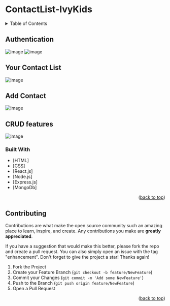 # ContactList-IvyKids




<!-- TABLE OF CONTENTS -->
<details>
  <summary>Table of Contents</summary>
  <ol>
    <li>HomePage</li>
    <li>Login/Logout</li>
    <li>Sign Up</li>
    <li>Create Contacts</li>
    <li>View Contacts</li>
    <li>Delete Contacs</li>
    
  </ol>
</details>



## Authentication
![image](https://user-images.githubusercontent.com/65901214/222929023-34eb60c7-040e-471d-9b37-cab39043617f.png)
![image](https://user-images.githubusercontent.com/65901214/222929044-9e85a6da-e074-469c-b393-477c2b0fea2e.png)

## Your Contact List
![image](https://user-images.githubusercontent.com/65901214/222929096-dae52ba0-617c-4557-8fb9-cc87d2f62635.png)

## Add Contact
![image](https://user-images.githubusercontent.com/65901214/222929108-eca2923e-e479-456b-867e-ec245141d796.png)

## CRUD features
![image](https://user-images.githubusercontent.com/65901214/222929137-81fbcc79-a726-4b58-9c61-40cd8bf4ab6d.png)

### Built With


* [HTML]
* [CSS]
* [React.js]
* [Node.js]
* [Express.js]
* [MongoDb]
<p align="right">(<a href="#top">back to top</a>)</p>


<!-- ## UpComing Feature
1 Voice Searching
2 Filter By Name And Sort By Price
3 Many more...... -->


<!-- ROADMAP -->

## Contributing

Contributions are what make the open source community such an amazing place to learn, inspire, and create. Any contributions you make are **greatly appreciated**.

If you have a suggestion that would make this better, please fork the repo and create a pull request. You can also simply open an issue with the tag "enhancement".
Don't forget to give the project a star! Thanks again!

1. Fork the Project
2. Create your Feature Branch (`git checkout -b feature/NewFeature`)
3. Commit your Changes (`git commit -m 'Add some NewFeature'`)
4. Push to the Branch (`git push origin feature/NewFeature`)
5. Open a Pull Request

<p align="right">(<a href="#top">back to top</a>)</p>



<!-- LICENSE -->







<!-- MARKDOWN LINKS & IMAGES -->
